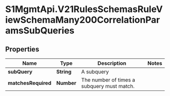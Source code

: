 # S1MgmtApi.V21RulesSchemasRuleViewSchemaMany200CorrelationParamsSubQueries

## Properties
Name | Type | Description | Notes
------------ | ------------- | ------------- | -------------
**subQuery** | **String** | A subquery | 
**matchesRequired** | **Number** | The number of times a subquery must match. | 



